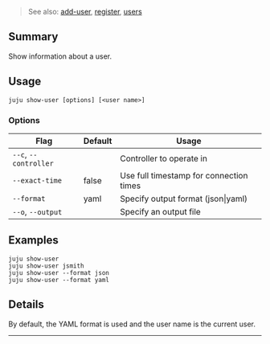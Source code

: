 > See also: [add-user](/t/10193), [register](/t/10160), [users](/t/10175)

## Summary
Show information about a user.

## Usage
```juju show-user [options] [<user name>]```

### Options
| Flag | Default | Usage |
| --- | --- | --- |
| `--c`, `--controller` |  | Controller to operate in |
| `--exact-time` | false | Use full timestamp for connection times |
| `--format` | yaml | Specify output format (json&#x7c;yaml) |
| `--o`, `--output` |  | Specify an output file |

## Examples

    juju show-user
    juju show-user jsmith
    juju show-user --format json
    juju show-user --format yaml


## Details
By default, the YAML format is used and the user name is the current
user.


---


